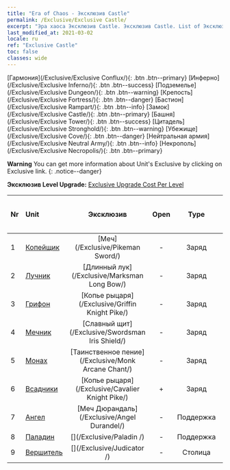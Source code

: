 ```yaml
---
title: "Era of Chaos - Эксклюзив Castle"
permalink: /Exclusive/Exclusive Castle/
excerpt: "Эра хаоса Эксклюзив Castle. Эксклюзив Castle. List of Эксклюзив Castle in Era of Chaos"
last_modified_at: 2021-03-02
locale: ru
ref: "Exclusive Castle"
toc: false
classes: wide
---
```

 [Гармония](/Exclusive/Exclusive Conflux/){: .btn .btn--primary} [Инферно](/Exclusive/Exclusive Inferno/){: .btn .btn--success} [Подземелье](/Exclusive/Exclusive Dungeon/){: .btn .btn--warning} [Крепость](/Exclusive/Exclusive Fortress/){: .btn .btn--danger} [Бастион](/Exclusive/Exclusive Rampart/){: .btn .btn--info} [Замок](/Exclusive/Exclusive Castle/){: .btn .btn--primary} [Башня](/Exclusive/Exclusive Tower/){: .btn .btn--success} [Цитадель](/Exclusive/Exclusive Stronghold/){: .btn .btn--warning} [Убежище](/Exclusive/Exclusive Cove/){: .btn .btn--danger} [Нейтральная армия](/Exclusive/Exclusive Neutral Army/){: .btn .btn--info} [Некрополь](/Exclusive/Exclusive Necropolis/){: .btn .btn--primary} 

**Warning** You can get more information about Unit's Exclusive by clicking on Exclusive link. 
{: .notice--danger}

 **Эксклюзив Level Upgrade:** [Exclusive Upgrade Cost Per Level](/Exclusive/ExclusiveUpgradeCostPerLevel/)

  | Nr |         Unit        | Эксклюзив | Open  |    Type   |  Item to Rank UP      |  Skin   |
  |:---|:--------------------|:-------------:|:-----:|:---------:|:---------------------:|:-------:|
  | 1  | [Копейщик](/units/Pikeman/) | [Меч](/Exclusive/Pikeman Sword/) | - | Заряд | - | - |
  | 2  | [Лучник](/units/Marksman/) | [Длинный лук](/Exclusive/Marksman Long Bow/) | - | Заряд | - | - |
  | 3  | [Грифон](/units/Griffin/) | [Копье рыцаря](/Exclusive/Griffin Knight Pike/) | - | Заряд | - | - |
  | 4  | [Мечник](/units/Swordsman/) | [Славный щит](/Exclusive/Swordsman Iris Shield/) | - | Заряд | - | - |
  | 5  | [Монах](/units/Monk/) | [Таинственное пение](/Exclusive/Monk Arcane Chant/) | - | Заряд | - | - |
  | 6  | [Всадники](/units/Cavalier/) | [Копье рыцаря](/Exclusive/Cavalier Knight Pike/) | + | Заряд | - | - |
  | 7  | [Ангел](/units/Angel/) | [Меч Дюрандаль](/Exclusive/Angel Durandel/) | - | Поддержка | - | - |
  | 8  | [Паладин](/units/Paladin/) | [](/Exclusive/Paladin /) | - | Поддержка | - | - |
  | 9  | [Вершитель](/units/Judicator/) | [](/Exclusive/Judicator /) | - | Столица | - | - |
